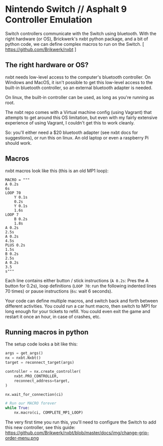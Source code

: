 # Nintendo Switch // Asphalt 9 Controller Emulation

Switch controllers communicate with the Switch using bluetooth. With the right hardware (or OS),
Brickwerk's nxbt python package, and a bit of python code, we can define complex macros to run on the
Switch. [ https://github.com/Brikwerk/nxbt ]

## The right hardware or OS?

nxbt needs low-level access to the computer's bluetooth controller. On Windows and MacOS, it isn't possible
to get this low-level access to the built-in bluetooth controller, so an external bluetooth adapter is needed.

On linux, the built-in controller can be used, as long as you're running as root.

The nxbt repo comes with a Virtual machine config (using Vagrant) that attempts to get around this OS limitation,
but even with my fairly extensive experience of using Vagrant, I couldn't get this to work cleanly.

So: you'll either need a $20 bluetooth adapter (see nxbt docs for suggestions), or run this on linux. An old laptop
or even a raspberry Pi should work.

## Macros

nxbt macros look like this (this is an old MP1 loop):

```
MACRO = """
A 0.2s
6s
LOOP 70
    Y 0.1s
    0.2s
    Y 0.1s
    1.6s
LOOP 7
    B 0.2s
    1.8s
A 0.2s
2.5s
A 0.2s
4.5s
PLUS 0.2s
1.5s
B 0.2s
2.5s
A 0.2s
3.5
s"""
```

Each line contains either button / stick instructions (`A 0.2s`: Pres the A button for 0.2s), loop definitions (`LOOP 70`:
run the following indented lines 70 times) or pause instructions (`6s`: wait 6 seconds).

Your code can define multiple macros, and switch back and forth between different activities. You could run a car
hunt macro, then switch to MP1 for long enough for your tickets to refill. You could even exit the game and restart
it once an hour, in case of crashes, etc. 

## Running macros in python
The setup code looks a bit like this:

```python
args = get_args()
nx = nxbt.Nxbt()
target = reconnect_target(args)

controller = nx.create_controller(
    nxbt.PRO_CONTROLLER,
    reconnect_address=target,
)

nx.wait_for_connection(ci)

# Run our MACRO forever
while True:
    nx.macro(ci, COMPLETE_MP1_LOOP)
```

The very first time you run this, you'll need to configure the Switch to add this new controller, see this guide: 
https://github.com/Brikwerk/nxbt/blob/master/docs/img/change-grip-order-menu.png
